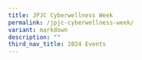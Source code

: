 ```yaml
---
title: JPJC Cyberwellness Week
permalink: /jpjc-cyberwellness-week/
variant: markdown
description: ""
third_nav_title: 2024 Events
---
```

